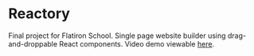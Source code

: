 # Reactory
Final project for Flatiron School. Single page website builder using drag-and-droppable React components. Video demo viewable <a href="https://www.youtube.com/watch?v=VmIQeYBJmB4">here</a>.
